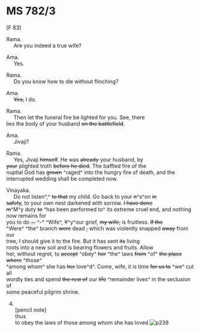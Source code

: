 # MS 782/3

[F 83]

Rama. \
&nbsp;&nbsp;&nbsp;&nbsp;&nbsp;Are you indeed a true wife?

Ama. \
&nbsp;&nbsp;&nbsp;&nbsp;&nbsp;Yes.

Rama. \
&nbsp;&nbsp;&nbsp;&nbsp;&nbsp;Do you know how to die without flinching? 

Ama. \
&nbsp;&nbsp;&nbsp;&nbsp;&nbsp;~~Yes,~~ I do. 

Rama. \
&nbsp;&nbsp;&nbsp;&nbsp;&nbsp;Then let the funeral fire be lighted for you. See, there \
lies the body of your husband ~~on the battlefield~~. 

Ama. \
&nbsp;&nbsp;&nbsp;&nbsp;&nbsp;Jivaji? 

Rama. \
&nbsp;&nbsp;&nbsp;&nbsp;&nbsp;Yes, Jivaji ~~himself~~. He was ~~already~~ your husband, by \
~~your~~ plighted troth ~~before he died~~. The baffled fire of the \
nuptial God has ~~grown~~ ^raged^ into the hungry fire of death, and the \
interrupted wedding shall be completed now.

Vinayaka. \
&nbsp;&nbsp;&nbsp;&nbsp;&nbsp;Do not listen^,^ ~~to that~~ my child. Go back to your ~~n~~^s^on ~~in~~ \
~~safety~~, to your own nest darkened with sorrow. ~~I have done~~ \
~~m~~^M^y duty ~~to~~ ^has been performed to^ its extreme cruel end, and nothing now remains for \
you to do ~~...~~ ^-^ ^Wife^, ~~Y~~^y^our grief, ~~my wife,~~ is fruitless. ~~If the~~ \
^Were^ ^the^ branch ~~were~~ dead ~~,~~ which was violently snapped ~~away~~ from our \
tree, I should give it to the fire. But it has sent ~~its~~ living \
roots into a new soil and is bearing flowers and fruits. Allow \
her, without regret, to ~~accept~~ ^obey^ ~~her~~ ^the^ laws ~~from~~ ^of^ ~~the place where~~ ^those^ \
^among whom^ she has ~~her~~ love^d^. Come, wife, it is time ~~for us to~~ ^we^ cut all \
wordly ties and spend ~~the rest of~~ our ~~life~~ ^remainder lives^ in the seclusion of \
some peaceful pilgrim shrine.

4. \
[pencil note] \
thus \
to obey the laws of those among whom she has loved
![p239](MS782_3-239.jpg)
